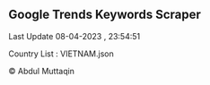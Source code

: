 

## Google Trends Keywords Scraper 
 
Last Update 08-04-2023 , 23:54:51

Country List :
VIETNAM.json



© Abdul Muttaqin 
